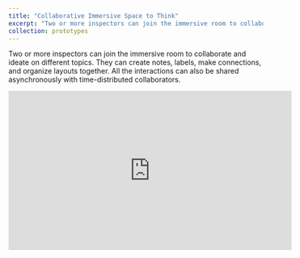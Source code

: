 ```yaml
---
title: "Collaborative Immersive Space to Think"
excerpt: "Two or more inspectors can join the immersive room to collaborate and ideate on different topics."
collection: prototypes
---
```


Two or more inspectors can join the immersive room to collaborate and ideate on different topics.
They can create notes, labels, make connections, and organize layouts together. All the interactions can also be shared asynchronously with time-distributed collaborators.

<iframe width="560" height="315" src="https://www.youtube.com/embed/rvap4Vc_Xyk?si=zJhKIQw6nqDoi6Xl" title="YouTube video player" frameborder="0" allow="accelerometer; autoplay; clipboard-write; encrypted-media; gyroscope; picture-in-picture; web-share" referrerpolicy="strict-origin-when-cross-origin" allowfullscreen></iframe>